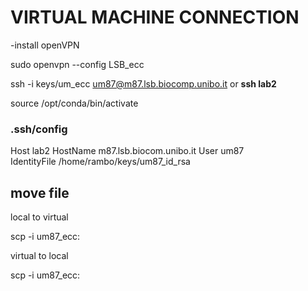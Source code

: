 # VIRTUAL MACHINE CONNECTION

-install openVPN

sudo openvpn --config LSB_ecc

ssh -i keys/um_ecc um87@m87.lsb.biocomp.unibo.it         or            **ssh lab2**

source /opt/conda/bin/activate

### .ssh/config

Host lab2
        HostName m87.lsb.biocom.unibo.it
        User um87                         
        IdentityFile /home/rambo/keys/um87_id_rsa



## move file

local to virtual

scp -i <key> <source> um87_ecc:<destination>

virtual to local

scp -i <key> um87_ecc:<source> <destination>

